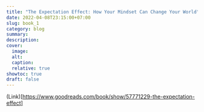 ```yaml
---
title: "The Expectation Effect: How Your Mindset Can Change Your World"
date: 2022-04-08T23:15:00+07:00
slug: book_1
category: blog
summary:
description: 
cover:
  image:
  alt:
  caption: 
  relative: true
showtoc: true
draft: false
---
```


(Link)[https://www.goodreads.com/book/show/57771229-the-expectation-effect]